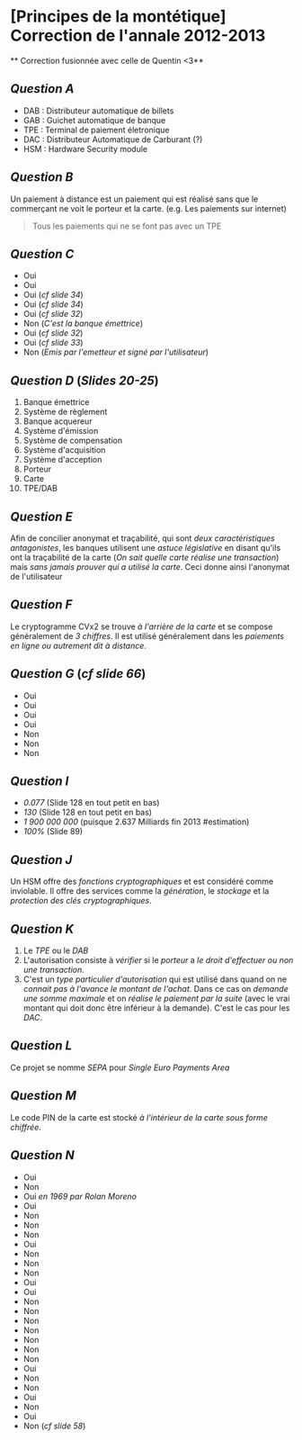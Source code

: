 # [Principes de la montétique] Correction de l'annale 2012-2013
** Correction fusionnée avec celle de Quentin <3**

## _Question A_
* DAB : Distributeur automatique de billets
* GAB : Guichet automatique de banque
* TPE : Terminal de paiement életronique
* DAC : Distributeur Automatique de Carburant (?)
* HSM : Hardware Security module

## _Question B_
Un paiement à distance est un paiement qui est réalisé sans que le commerçant ne voit le porteur et la carte. (e.g. Les paiements sur internet)
> Tous les paiements qui ne se font pas avec un TPE

## _Question C_
* Oui
* Oui
* Oui (*cf slide 34*)
* Oui (*cf slide 34*)
* Oui (*cf slide 32*)
* Non (*C'est la banque émettrice*)
* Oui (*cf slide 32*)
* Oui (*cf slide 33*)
* Non (*Emis par l'emetteur et signé par l'utilisateur*)

## _Question D_ (*Slides 20-25*)
1. Banque émettrice
2. Système de règlement
3. Banque acquereur
4. Système d'émission
5. Système de compensation
6. Système d'acquisition
7. Système d'acception
8. Porteur
9. Carte
10. TPE/DAB

## _Question E_
Afin de concilier anonymat et traçabilité, qui sont *deux caractéristiques antagonistes*, les banques utilisent une *astuce législative* en disant qu'ils ont la traçabilité de la carte (*On sait quelle carte réalise une transaction*) mais *sans jamais prouver qui a utilisé la carte*. Ceci donne ainsi l'anonymat de l'utilisateur

## _Question F_
Le cryptogramme CVx2 se trouve *à l'arrière de la carte* et se compose généralement de *3 chiffres*. Il est utilisé généralement dans les *paiements en ligne ou autrement dit à distance*.

## _Question G_ (*cf slide 66*)
* Oui
* Oui
* Oui
* Oui
* Non
* Non
* Non

## _Question I_
* *0.077* (Slide 128 en tout petit en bas)
* *130* (Slide 128 en tout petit en bas)
* *1 900 000 000* (puisque 2.637 Milliards fin 2013 #estimation)
* *100%* (Slide 89)

## _Question J_
Un HSM offre des *fonctions cryptographiques* et est considéré comme inviolable. Il offre des services comme la *génération*, le *stockage* et la *protection des clés cryptographiques*.

## _Question K_
1. Le *TPE* ou le *DAB*
2. L'autorisation consiste à *vérifier* si le *porteur* a *le droit d'effectuer ou non une transaction*.
3. C'est un *type particulier d'autorisation* qui est utilisé dans quand on ne *connait pas à l'avance le montant de l'achat*. Dans ce cas on *demande une somme maximale* et on *réalise le paiement par la suite* (avec le vrai montant qui doit donc être inférieur à la demande). C'est le cas pour les *DAC*.

## _Question L_
Ce projet se nomme *SEPA* pour *Single Euro Payments Area*

## _Question M_
Le code PIN de la carte est stocké *à l'intérieur de la carte sous forme chiffrée*.

## _Question N_
* Oui
* Non
* Oui *en 1969 par Rolan Moreno*
* Oui
* Non
* Non
* Non
* Oui
* Non
* Non
* Non
* Oui
* Oui
* Non
* Non
* Non
* Non
* Non
* Non
* Non
* Oui
* Non
* Non
* Oui
* Non
* Oui
* Non (*cf slide 58*)
